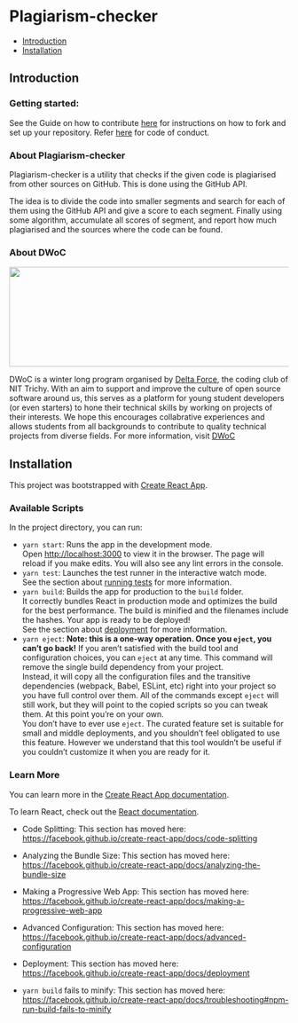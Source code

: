 # Plagiarism-checker

- [Introduction](#introduction)
- [Installation](#installation)

## Introduction

### Getting started: 
See the Guide on how to contribute [here](CONTRIBUTING.md) for instructions on how to fork and set up your repository. Refer [here](CODE_OF_CONDUCT.md) for code of conduct.

### About Plagiarism-checker
Plagiarism-checker is a utility that checks if the given code is plagiarised from other sources on GitHub. This is done using the GitHub API.

The idea is to divide the code into smaller segments and search for each of them using the GitHub API and give a score to each segment.
Finally using some algorithm, accumulate all scores of segment, and report how much plagiarised and the sources where the code can be found. 

### About DWoC

<a href="url"><img src="https://camo.githubusercontent.com/1ba815f1289125317c999a059ec95bfa5cba3894/68747470733a2f2f696d6775722e636f6d2f544c78357273762e706e67" height="180" width="550"> </a>

DWoC is a winter long program organised by [Delta Force](https://delta.nitt.edu/), the coding club of NIT Trichy. With an aim to support and improve the culture of open source software around us, this serves as a platform for young student developers (or even starters) to hone their technical skills by working on projects of their interests. We hope this encourages collabrative experiences and allows students from all backgrounds to contribute to quality technical projects from diverse fields. 
For more information, visit [DWoC](https://dwoc.io/)

## Installation

This project was bootstrapped with [Create React App](https://github.com/facebook/create-react-app).

### Available Scripts

In the project directory, you can run:
- `yarn start`: Runs the app in the development mode.<br />
Open [http://localhost:3000](http://localhost:3000) to view it in the browser. The page will reload if you make edits. You will also see any lint errors in the console.
- `yarn test`: Launches the test runner in the interactive watch mode.<br />
See the section about [running tests](https://facebook.github.io/create-react-app/docs/running-tests) for more information.
- `yarn build`: Builds the app for production to the `build` folder.<br />
It correctly bundles React in production mode and optimizes the build for the best performance. The build is minified and the filenames include the hashes. Your app is ready to be deployed! <br />
See the section about [deployment](https://facebook.github.io/create-react-app/docs/deployment) for more information.
- `yarn eject`: **Note: this is a one-way operation. Once you `eject`, you can’t go back!**
If you aren’t satisfied with the build tool and configuration choices, you can `eject` at any time. This command will remove the single build dependency from your project. <br />
Instead, it will copy all the configuration files and the transitive dependencies (webpack, Babel, ESLint, etc) right into your project so you have full control over them. All of the commands except `eject` will still work, but they will point to the copied scripts so you can tweak them. At this point you’re on your own.<br >
You don’t have to ever use `eject`. The curated feature set is suitable for small and middle deployments, and you shouldn’t feel obligated to use this feature. However we understand that this tool wouldn’t be useful if you couldn’t customize it when you are ready for it.

### Learn More

You can learn more in the [Create React App documentation](https://facebook.github.io/create-react-app/docs/getting-started).

To learn React, check out the [React documentation](https://reactjs.org/).

- Code Splitting: This section has moved here: https://facebook.github.io/create-react-app/docs/code-splitting

- Analyzing the Bundle Size: This section has moved here: https://facebook.github.io/create-react-app/docs/analyzing-the-bundle-size

- Making a Progressive Web App: This section has moved here: https://facebook.github.io/create-react-app/docs/making-a-progressive-web-app

- Advanced Configuration: This section has moved here: https://facebook.github.io/create-react-app/docs/advanced-configuration

- Deployment: This section has moved here: https://facebook.github.io/create-react-app/docs/deployment

- `yarn build` fails to minify: This section has moved here: https://facebook.github.io/create-react-app/docs/troubleshooting#npm-run-build-fails-to-minify
